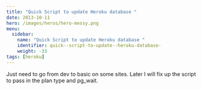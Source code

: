 ```yaml
---
title: "Quick Script to update Heroku database "
date: 2013-10-11
hero: /images/heros/hero-messy.png
menu:
  sidebar:
    name: "Quick Script to update Heroku database "
    identifier: quick--script-to-update--heroku-database-
    weight: -33
tags: [heroku]
---
```


<p>Just need to go from dev to basic on some sites. Later I will fix up the script to pass in the plan type and pg_wait.</p>

<script src="https://gist.github.com/alnutile/6927783.js"></script>
